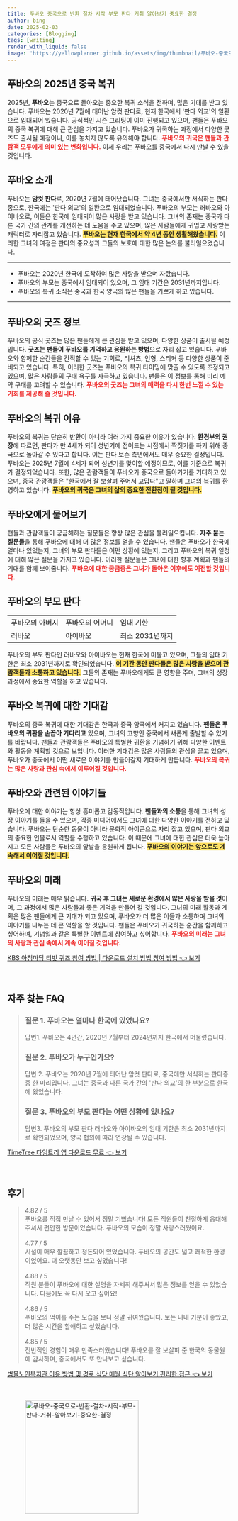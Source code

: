 ```yaml
---
title: 푸바오 중국으로 반환 절차 시작 부모 판다 거취 알아보기 중요한 결정
author: bing
date: 2025-02-03
categories: [Blogging]
tags: [writing]
render_with_liquid: false
image: 'https://yellowplanner.github.io/assets/img/thumbnail/푸바오-중국으로-반환-절차-시작-부모-판다-거취-알아보기-중요한-결정.webp'
---
```



<h2 id='푸바오의_2025년_중국_복귀'>푸바오의 2025년 중국 복귀</h2>

<p>2025년, <b>푸바오</b>는 중국으로 돌아오는 중요한 복귀 소식을 전하며, 많은 기대를 받고 있습니다. 푸바오는 2020년 7월에 태어난 암컷 판다로, 현재 한국에서 '판다 외교'의 일환으로 임대되어 있습니다. 공식적인 시즌 그리팅이 이미 진행되고 있으며, 팬들은 푸바오의 중국 복귀에 대해 큰 관심을 가지고 있습니다. 푸바오가 귀국하는 과정에서 다양한 굿즈도 출시될 예정이니, 이를 놓치지 않도록 유의해야 합니다. <b><span style="color: #ee2323;">푸바오의 귀국은 팬들과 관람객 모두에게 의미 있는 변화입니다.</span></b> 이제 우리는 푸바오를 중국에서 다시 만날 수 있을 것입니다.</p>

<h2 id='푸바오_소개'>푸바오 소개</h2>

<p>푸바오는 <b>암컷 판다</b>로, 2020년 7월에 태어났습니다. 그녀는 중국에서만 서식하는 판다 종으로, 한국에는 '판다 외교'의 일환으로 임대되었습니다. 푸바오의 부모는 러바오와 아이바오로, 이들은 한국에 임대되어 많은 사랑을 받고 있습니다. 그녀의 존재는 중국과 다른 국가 간의 관계를 개선하는 데 도움을 주고 있으며, 많은 사람들에게 귀엽고 사랑받는 캐릭터로 자리잡고 있습니다. <b><span style="background-color: #ffe066;">푸바오는 현재 한국에서 약 4년 동안 생활해왔습니다.</span></b> 이러한 그녀의 여정은 판다의 중요성과 그들의 보호에 대한 많은 논의를 불러일으켰습니다.</p>

<hr />

<ul>
    <li>푸바오는 2020년 한국에 도착하여 많은 사랑을 받으며 자랐습니다.</li>
    <li>푸바오의 부모는 중국에서 임대되어 있으며, 그 임대 기간은 2031년까지입니다.</li>
    <li>푸바오의 복귀 소식은 중국과 한국 양국의 많은 팬들을 기쁘게 하고 있습니다.</li>
</ul>

<hr />

<h2 id='푸바오의_굿즈_정보'>푸바오의 굿즈 정보</h2>

<p>푸바오의 공식 굿즈는 많은 팬들에게 큰 관심을 받고 있으며, 다양한 상품이 출시될 예정입니다. <b>굿즈는 팬들이 푸바오를 기억하고 응원하는 방법</b>으로 자리 잡고 있습니다. 푸바오와 함께한 순간들을 간직할 수 있는 기회로, 티셔츠, 인형, 스티커 등 다양한 상품이 준비되고 있습니다. 특히, 이러한 굿즈는 푸바오의 복귀 타이밍에 맞출 수 있도록 조정되고 있으며, 많은 사람들의 구매 욕구를 자극하고 있습니다. 팬들은 이 정보를 통해 미리 예약 구매를 고려할 수 있습니다. <b><span style="color: #ee2323;">푸바오의 굿즈는 그녀의 매력을 다시 한번 느낄 수 있는 기회를 제공해 줄 것입니다.</span></b></p>

<h2 id='푸바오의_복귀_이유'>푸바오의 복귀 이유</h2>

<p>푸바오의 복귀는 단순히 반환이 아니라 여러 가지 중요한 이유가 있습니다. <b>환경부의 권장</b>에 따르면, 판다가 만 4세가 되어 성년기에 접어드는 시점에서 짝짓기를 하기 위해 중국으로 돌아갈 수 있다고 합니다. 이는 판다 보존 측면에서도 매우 중요한 결정입니다. 푸바오는 2025년 7월에 4세가 되어 성년기를 맞이할 예정이므로, 이를 기준으로 복귀가 결정되었습니다. 또한, 많은 관람객들이 푸바오가 중국으로 돌아가기를 기대하고 있으며, 중국 관광객들은 "한국에서 잘 보살펴 주어서 고맙다"고 말하며 그녀의 복귀를 환영하고 있습니다. <b><span style="background-color: #ffe066;">푸바오의 귀국은 그녀의 삶의 중요한 전환점이 될 것입니다.</span></b></p>

<h2 id='푸바오에게_물어보기'>푸바오에게 물어보기</h2>

<p>팬들과 관람객들이 궁금해하는 질문들은 항상 많은 관심을 불러일으킵니다. <b>자주 묻는 질문들</b>을 통해 푸바오에 대해 더 많은 정보를 얻을 수 있습니다. 팬들은 푸바오가 한국에 얼마나 있었는지, 그녀의 부모 판다들은 어떤 상황에 있는지, 그리고 푸바오의 복귀 일정에 대해 많은 질문을 가지고 있습니다. 이러한 질문들은 그녀에 대한 향후 계획과 팬들의 기대를 함께 보여줍니다. <b><span style="color: #ee2323;">푸바오에 대한 궁금증은 그녀가 돌아온 이후에도 여전할 것입니다.</span></b></p>

<h2 id='푸바오의_부모_판다'>푸바오의 부모 판다</h2>

<table>
    <tr>
        <td>푸바오의 아버지</td>
        <td>푸바오의 어머니</td>
        <td>임대 기한</td>
    </tr>
    <tr>
        <td>러바오</td>
        <td>아이바오</td>
        <td>최소 2031년까지</td>
    </tr>
</table>

<p>푸바오의 부모 판다인 러바오와 아이바오는 현재 한국에 머물고 있으며, 그들의 임대 기한은 최소 2031년까지로 확인되었습니다. <b><span style="background-color: #ffe066;">이 기간 동안 판다들은 많은 사랑을 받으며 관람객들과 소통하고 있습니다.</span></b> 그들의 존재는 푸바오에게도 큰 영향을 주며, 그녀의 성장 과정에서 중요한 역할을 하고 있습니다.</p>

<h2 id='푸바오_복귀_기대감'>푸바오 복귀에 대한 기대감</h2>

<p>푸바오의 중국 복귀에 대한 기대감은 한국과 중국 양국에서 커지고 있습니다. <b>팬들은 푸바오의 귀환을 손꼽아 기다리고</b> 있으며, 그녀의 고향인 중국에서 새롭게 출발할 수 있기를 바랍니다. 팬들과 관람객들은 푸바오의 특별한 귀환을 기념하기 위해 다양한 이벤트와 활동을 계획할 것으로 보입니다. 이러한 기대감은 많은 사람들의 관심을 끌고 있으며, 푸바오가 중국에서 어떤 새로운 이야기를 만들어갈지 기대하게 만듭니다. <b><span style="color: #ee2323;">푸바오의 복귀는 많은 사랑과 관심 속에서 이루어질 것입니다.</span></b></p>

<h2 id='푸바오와_관련된_이야기들'>푸바오와 관련된 이야기들</h2>

<p>푸바오에 대한 이야기는 항상 흥미롭고 감동적입니다. <b>팬들과의 소통</b>을 통해 그녀의 성장 이야기를 들을 수 있으며, 각종 미디어에서도 그녀에 대한 다양한 이야기를 전하고 있습니다. 푸바오는 단순한 동물이 아니라 문화적 아이콘으로 자리 잡고 있으며, 판다 외교의 중요한 인물로서 역할을 수행하고 있습니다. 이 때문에 그녀에 대한 관심은 더욱 높아지고 모든 사람들은 푸바오의 앞날을 응원하게 됩니다. <b><span style="background-color: #ffe066;">푸바오의 이야기는 앞으로도 계속해서 이어질 것입니다.</span></b></p>

<h2 id='푸바오의_미래'>푸바오의 미래</h2>

<p>푸바오의 미래는 매우 밝습니다. <b>귀국 후 그녀는 새로운 환경에서 많은 사랑을 받을 것</b>이며, 그 과정에서 많은 사람들과 좋은 기억을 만들어 갈 것입니다. 그녀의 미래 활동과 계획은 많은 팬들에게 큰 기대가 되고 있으며, 푸바오가 더 많은 이들과 소통하며 그녀의 이야기를 나누는 데 큰 역할을 할 것입니다. 팬들은 푸바오가 귀국하는 순간을 함께하고 싶어하며, 기념일과 같은 특별한 이벤트에 참여하고 싶어합니다. <b><span style="color: #ee2323;">푸바오의 미래는 그녀의 사랑과 관심 속에서 계속 이어질 것입니다.</span></b></p>


<p><a class="click-button" title="KBS 아침마당 티벗 퀴즈 참여 방법 | 다운로드 설치 방법 참여 방법" href="https://yellowplanner.github.io/posts/KBS-%EC%95%84%EC%B9%A8%EB%A7%88%EB%8B%B9-%ED%8B%B0%EB%B2%97-%ED%80%B4%EC%A6%88-%EC%B0%B8%EC%97%AC-%EB%B0%A9%EB%B2%95-%EB%8B%A4%EC%9A%B4%EB%A1%9C%EB%93%9C-%EC%84%A4%EC%B9%98-%EB%B0%A9%EB%B2%95-%EC%B0%B8%EC%97%AC-%EB%B0%A9%EB%B2%95/" rel="dofollow">KBS 아침마당 티벗 퀴즈 참여 방법 | 다운로드 설치 방법 참여 방법 👈 보기</a></p><br>
<h2 id='자주_찾는_FAQ'>자주 찾는 FAQ</h2>
<div itemscope="" itemtype="https://schema.org/FAQPage"> 
<blockquote> 
<div itemscope="" itemprop="mainEntity" itemtype="https://schema.org/Question"> 
<h3 itemprop="name">질문 1. 푸바오는 얼마나 한국에 있었나요?</h3> 
<div itemscope="" itemprop="acceptedAnswer" itemtype="https://schema.org/Answer"> 
<span itemprop="text"> 
<p>답변1. 푸바오는 4년간, 2020년 7월부터 2024년까지 한국에서 머물렀습니다.</p> 
</span> 
</div> 
</div> 
<div itemscope="" itemprop="mainEntity" itemtype="https://schema.org/Question"> 
<h3 itemprop="name">질문 2. 푸바오가 누구인가요?</h3> 
<div itemscope="" itemprop="acceptedAnswer" itemtype="https://schema.org/Answer"> 
<span itemprop="text"> 
<p>답변 2. 푸바오는 2020년 7월에 태어난 암컷 판다로, 중국에만 서식하는 판다종 중 한 마리입니다. 그녀는 중국과 다른 국가 간의 '판다 외교'의 한 부분으로 한국에 왔었습니다.</p> 
</span> 
</div> 
</div> 
<div itemscope="" itemprop="mainEntity" itemtype="https://schema.org/Question"> 
<h3 itemprop="name">질문 3. 푸바오의 부모 판다는 어떤 상황에 있나요?</h3> 
<div itemscope="" itemprop="acceptedAnswer" itemtype="https://schema.org/Answer"> 
<span itemprop="text"> 
<p>답변3. 푸바오의 부모 판다 러바오와 아이바오의 임대 기한은 최소 2031년까지로 확인되었으며, 양국 협의에 따라 연장될 수 있습니다.</p> 
</span> 
</div> 
</div> 
</blockquote> 
</div>
<p><a class="click-button" title="TimeTree 타임트리 앱 다운로드 무료" href="https://yellowplanner.github.io/posts/TimeTree-%ED%83%80%EC%9E%84%ED%8A%B8%EB%A6%AC-%EC%95%B1-%EB%8B%A4%EC%9A%B4%EB%A1%9C%EB%93%9C-%EB%AC%B4%EB%A3%8C/" rel="dofollow">TimeTree 타임트리 앱 다운로드 무료 👈 보기</a></p><br>
<h2 id='후기'>후기</h2>
<div itemscope itemtype="https://schema.org/Product">
  <blockquote>
  <div itemprop="review" itemscope itemtype="https://schema.org/Review">
      <div itemprop="reviewRating" itemscope itemtype="https://schema.org/Rating"> <span itemprop="ratingValue">4.82</span> / <span itemprop="bestRating">5</span> </div>
      <span itemprop="reviewBody">푸바오를 직접 만날 수 있어서 정말 기뻤습니다! 모든 직원들이 친절하게 응대해 주셔서 편안한 방문이었습니다. 푸바오의 모습이 정말 사랑스러웠어요.</span>
  </div>
  <br>
  <div itemprop="review" itemscope itemtype="https://schema.org/Review">
      <div itemprop="reviewRating" itemscope itemtype="https://schema.org/Rating"> <span itemprop="ratingValue">4.77</span> / <span itemprop="bestRating">5</span> </div>
      <span itemprop="reviewBody">시설이 매우 깔끔하고 정돈되어 있었습니다. 푸바오의 공간도 넓고 쾌적한 환경이었어요. 더 오랫동안 보고 싶었습니다!</span>
  </div>
  <br>
  <div itemprop="review" itemscope itemtype="https://schema.org/Review">
      <div itemprop="reviewRating" itemscope itemtype="https://schema.org/Rating"> <span itemprop="ratingValue">4.88</span> / <span itemprop="bestRating">5</span> </div>
      <span itemprop="reviewBody">직원 분들이 푸바오에 대한 설명을 자세히 해주셔서 많은 정보를 얻을 수 있었습니다. 다음에도 꼭 다시 오고 싶어요!</span>
  </div>
  <br>
  <div itemprop="review" itemscope itemtype="https://schema.org/Review">
      <div itemprop="reviewRating" itemscope itemtype="https://schema.org/Rating"> <span itemprop="ratingValue">4.86</span> / <span itemprop="bestRating">5</span> </div>
      <span itemprop="reviewBody">푸바오의 먹이를 주는 모습을 보니 정말 귀여웠습니다. 보는 내내 기분이 좋았고, 더 많은 시간을 할애하고 싶었습니다.</span>
  </div>
  <br>
  <div itemprop="review" itemscope itemtype="https://schema.org/Review">
      <div itemprop="reviewRating" itemscope itemtype="https://schema.org/Rating"> <span itemprop="ratingValue">4.85</span> / <span itemprop="bestRating">5</span> </div>
      <span itemprop="reviewBody">전반적인 경험이 매우 만족스러웠습니다! 푸바오를 잘 보살펴 준 한국의 동물원에 감사하며, 중국에서도 또 만나보고 싶습니다.</span>
  </div>
  </blockquote>
</div>
<p><a class="click-button" title="범물노인복지관 이용 방법 및 경로 식당 매월 식단 알아보기 편리한 접근" href="https://yellowplanner.github.io/posts/%EB%B2%94%EB%AC%BC%EB%85%B8%EC%9D%B8%EB%B3%B5%EC%A7%80%EA%B4%80-%EC%9D%B4%EC%9A%A9-%EB%B0%A9%EB%B2%95-%EB%B0%8F-%EA%B2%BD%EB%A1%9C-%EC%8B%9D%EB%8B%B9-%EB%A7%A4%EC%9B%94-%EC%8B%9D%EB%8B%A8-%EC%95%8C%EC%95%84%EB%B3%B4%EA%B8%B0-%ED%8E%B8%EB%A6%AC%ED%95%9C-%EC%A0%91%EA%B7%BC/" rel="dofollow">범물노인복지관 이용 방법 및 경로 식당 매월 식단 알아보기 편리한 접근 👈 보기</a></p><br>
<figure class="image"><img src="https://yellowplanner.github.io/assets/img/thumbnail/푸바오-중국으로-반환-절차-시작-부모-판다-거취-알아보기-중요한-결정.webp" alt="푸바오-중국으로-반환-절차-시작-부모-판다-거취-알아보기-중요한-결정" width="256" height="256"></figure>